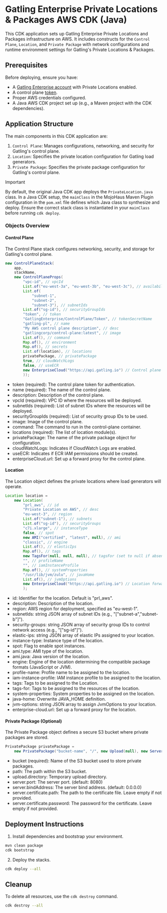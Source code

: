 # Gatling Enterprise Private Locations & Packages AWS CDK (Java)

This CDK application sets up Gatling Enterprise Private Locations and Packages infrastructure on AWS. It includes constructs for the `Control Plane`, `Location`, and `Private Package` with network configurations and runtime environment settings for Gatling's Private Locations & Packages.

## Prerequisites

Before deploying, ensure you have:

- A [Gatling Enterprise account](https://auth.gatling.io) with Private Locations enabled.
- A control plane [token](https://docs.gatling.io/reference/install/cloud/private-locations/introduction/#token).
- Proper AWS credentials configured.
- A Java AWS CDK project set up (e.g., a Maven project with the CDK dependencies).

## Application Structure

The main components in this CDK application are:

1. `Control Plane`: Manages configurations, networking, and security for Gatling's control plane.
2. `Location`: Specifies the private location configuration for Gatling load generators.
3. `Private Package`: Specifies the private package configuration for Gatling's control plane.

> [!IMPORTANT]  
> By default, the original Java CDK app deploys the `PrivateLocation.java` class. In a Java CDK setup, the `mainClass` in the MojoHaus Maven Plugin configuration in the `pom.xml` file defines which Java class to synthesize and deploy. Ensure the correct stack class is instantiated in your `mainClass` before running `cdk deploy`.

### Objects Overview

#### Control Plane

The Control Plane stack configures networking, security, and storage for Gatling's control plane.

```java
new ControlPlaneStack(
    app,
    stackName,
    new ControlPlaneProps(
        "vpc-id", // vpcId
        List.of("eu-west-3a", "eu-west-3b", "eu-west-3c"), // availabilityZones
        List.of(
            "subnet-1",
            "subnet-2",
            "subnet-3"), // subnetIds
        List.of("sg-id"), // securityGroupIds
        "token", // token
        "GatlingEnterprise/ControlPlane/Token", // tokenSecretName
        "gatling-pl", // name
        "My AWS control plane description", // desc
        "gatlingcorp/control-plane:latest", // image
        List.of(), // command
        Map.of(), // environment
        Map.of(), // secrets
        List.of(location), // locations
        privatePackage, // privatePackage
        true, // cloudWatchLogs
        false, // useECR
        new EnterpriseCloud("https://api.gatling.io") // Control plane forward proxy url
        ));
```

- token (required): The control plane token for authentication.
- name (required): The name of the control plane.
- description: Description of the control plane.
- vpcId (required): VPC ID where the resources will be deployed.
- subnetIds (required): List of subnet IDs where the resources will be deployed.
- securityGroupIds (required): List of security group IDs to be used.
- image: Image of the control plane.
- command: The command to run in the control-plane container.
- locations (required): The list of location module(s).
- privatePackage: The name of the private package object for configuration.
- cloudWatchLogs: Indicates if CloudWatch Logs are enabled.
- useECR: Indicates if ECR IAM permissions should be created.
- enterpriseCloud.url: Set up a forward proxy for the control plane.

#### Location

The Location object defines the private locations where load generators will operate.

```java
Location location =
    new Location(
        "prl_aws", // id
        "Private Location on AWS", // desc
        "eu-west-3", // region
        List.of("subnet-1"), // subnets
        List.of("sg-id"), // securityGroups
        "c7i.xlarge", // instanceType
        false, // spot
        new AMI("certified", "latest", null), // ami
        "classic", // engine
        List.of(), // elasticIps
        Map.of(), // tags
        new TagsFor(null, null, null), // tagsFor (set to null if absent)
        "", // profileName
        "", // iamInstanceProfile
        Map.of(), // systemProperties
        "/usr/lib/jvm/zulu", // javaHome
        List.of(), // jvmOptions
        new EnterpriseCloud("https://api.gatling.io") // Location forward proxy url
        );
```

- id: Identifier for the location. Default is "prl_aws".
- description: Description of the location.
- region: AWS region for deployment, specified as "eu-west-1".
- subnetIds: string JSON array of subnet IDs (e.g., "[\"subnet-a\",\"subnet-b\"]").
- security-groups: string JSON array of security group IDs to control network access (e.g., "[\"sg-id\"]").
- elastic-ips: string JSON array of elastic IPs assigned to your location.
- instance-type: Instance type of the location.
- spot: Flag to enable spot instances.
- ami.type: AMI type of the location.
- ami.java: Java version of the location.
- engine: Engine of the location determining the compatible package formats (JavaScript or JVM).
- profile-name: Profile name to be assigned to the location.
- iam-instance-profile: IAM instance profile to be assigned to the location.
- tags: Tags to be assigned to the Location.
- tags-for: Tags to be assigned to the resources of the location.
- system-properties: System properties to be assigned on the location.
- java-home: Overwrite JAVA_HOME definition.
- jvm-options: string JSON array to assign JvmOptions to your location.
- enterprise-cloud.url: Set up a forward proxy for the location.

#### Private Package (Optional)

The Private Package object defines a secure S3 bucket where private packages are stored.

```java
PrivatePackage privatePackage =
    new PrivatePackage("bucket-name", "/", new Upload(null), new Server(null, null, null));
```

- bucket (required): Name of the S3 bucket used to store private packages.
- path: The path within the S3 bucket.
- upload.directory: Temporary upload directory.
- server.port: The server port. (default: 8080)
- server.bindAddress: The server bind address. (default: 0.0.0.0)
- server.certificate.path: The path to the certificate file. Leave empty if not provided.
- server.certificate.password: The password for the certificate. Leave empty if not provided.

## Deployment Instructions

1. Install dependencies and bootstrap your environment.
```sh
mvn clean package
cdk bootstrap
```

2. Deploy the stacks.
```sh
cdk deploy --all
```

## Cleanup

To delete all resources, use the `cdk destroy` command.
```sh
cdk destroy --all
```
